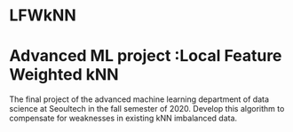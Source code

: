 # LFWkNN

# Advanced ML project :Local Feature Weighted kNN 

The final project of the advanced machine learning department of data science at Seoultech in the fall semester of 2020.
Develop this algorithm to compensate for weaknesses in existing kNN imbalanced data.
